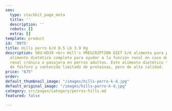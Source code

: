 ```yaml
---
seo:
  type: stackbit_page_meta
  title: ''
  description: ''
  robots: []
  extra: []
template: product
id: '0075'
title: Hills perro k/d 8.5 Lb 3.9 Kg
description: SKU:KD39 <br> Hill's PRESCRIPTION DIET k/d alimento para perros es un
  alimento dietético completo para ayudar a la función renal en caso de insuficiencia
  renal crónica o pasajera en perros adultos. Este alimento dietético tiene bajo contenido
  de fósforo y contenido limitado de proteínas, pero de alta calidad.
price: "675"
order: 
default_thumbnail_image: "/images/hills-perro-k-d.jpg"
default_original_image: "/images/hills-perro-k-d.jpg"
category: src/pages/category/perros-hills.md
featured: false

---
```

